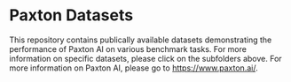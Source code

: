 # Paxton Datasets

This repository contains publically available datasets demonstrating the performance of Paxton AI on various benchmark tasks. For more information on specific datasets, please click on the subfolders above. For more information on Paxton AI, please go to https://www.paxton.ai/.
